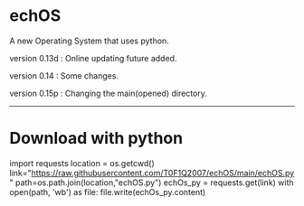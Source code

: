 # echOS
A new Operating System that uses python.

version 0.13d : Online updating future added.

version 0.14 : Some changes.

version 0.15p : Changing the main(opened) directory.

--------------------------------------------------------
<h1>Download with python</h1>

import requests
location = os.getcwd()
link="https://raw.githubusercontent.com/T0F1Q2007/echOS/main/echOS.py"
path=os.path.join(location,"echOS.py")
echOs_py = requests.get(link)
with open(path, 'wb') as file:
	file.write(echOs_py.content)
